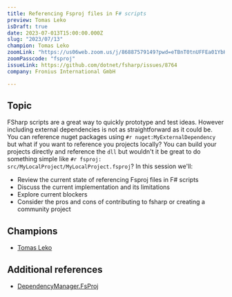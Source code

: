 ```yaml
---
title: Referencing Fsproj files in F# scripts
preview: Tomas Leko
isDraft: true
date: 2023-07-013T15:00:00.000Z
slug: "2023/07/13"
champion: Tomas Leko
zoomLink: "https://us06web.zoom.us/j/86887579149?pwd=eTBnT0tnUFFEa01YbHRYNkRnRHlXdz09"
zoomPasscode: "fsproj"
issueLink: https://github.com/dotnet/fsharp/issues/8764
company: Fronius International GmbH

---
```


## Topic

FSharp scripts are a great way to quickly prototype and test ideas. However including external dependencies is not as straightforward as it could be. You can reference nuget packages using `#r nuget:MyExternalDependency` but what if you want to reference you projects locally? You can build your projects directly and reference the `dll` but wouldn't it be great to do something simple like `#r fsproj: src/MyLocalProject/MyLocalProject.fsproj`? In this session we'll:

- Review the current state of referencing Fsproj files in F# scripts
- Discuss the current implementation and its limitations
- Explore current blockers
- Consider the pros and cons of contributing to fsharp or creating a community project

## Champions

- [Tomas Leko](https://github.com/ThisFunctionalTom)

## Additional references

- [DependencyManager.FsProj](https://github.com/ThisFunctionalTom/DependencyManager.FsProj)
